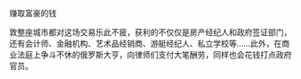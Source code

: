 赚取富豪的钱


敦整座城市都对这场交易乐此不疲，获利的不仅仅是房产经纪人和政府签证部门，还有会计师、金融机构、艺术品经销商、游艇经纪人、私立学校等……此外，在商业法庭上争斗不休的俄罗斯大亨，向律师们支付大笔酬劳，同样也会花钱打点政府官员。

